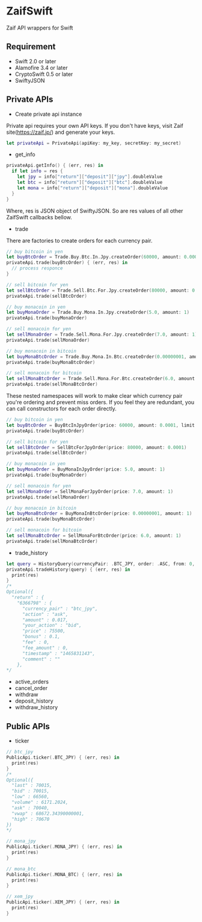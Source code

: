 # ZaifSwift
Zaif API wrappers for Swift

## Requirement
* Swift 2.0 or later  
* Alamofire 3.4 or later
* CryptoSwift 0.5 or later
* SwiftyJSON

## Private APIs
* Create private api instance

Private api requires your own API keys. If you don't have keys, visit Zaif site(https://zaif.jp/) and generate your keys.

```swift
let privateApi = PrivateApi(apiKey: my_key, secretKey: my_secret)
```

* get_info
```swift
privateApi.getInfo() { (err, res) in
  if let info = res {
    let jpy = info["return"]["deposit"]["jpy"].doubleValue
    let btc = info["return"]["deposit"]["btc"].doubleValue
    let mona = info["return"]["deposit"]["mona"].doubleValue
  }
}
```
Where, res is JSON object of SwiftyJSON. So are res values of all other ZaifSwift callbacks bellow. 

* trade

There are factories to create orders for each currency pair.
```swift
// buy bitcoin in yen
let buyBtcOrder = Trade.Buy.Btc.In.Jpy.createOrder(60000, amount: 0.0001)
privateApi.trade(buyBtcOrder) { (err, res) in
  // process responce
}

// sell bitcoin for yen
let sellBtcOrder = Trade.Sell.Btc.For.Jpy.createOrder(80000, amount: 0.0001)
privateApi.trade(sellBtcOrder)

// buy monacoin in yen
let buyMonaOrder = Trade.Buy.Mona.In.Jpy.createOrder(5.0, amount: 1)
privateApi.trade(buyMonaOrder)

// sell monacoin for yen
let sellMonaOrder = Trade.Sell.Mona.For.Jpy.createOrder(7.0, amount: 1)
privateApi.trade(sellMonaOrder)

// buy monacoin in bitcoin
let buyMonaBtcOrder = Trade.Buy.Mona.In.Btc.createOrder(0.00000001, amount: 1)
privateApi.trade(buyMonaBtcOrder)

// sell monacoin for bitcoin
let sellMonaBtcOrder = Trade.Sell.Mona.For.Btc.createOrder(6.0, amount: 1)
privateApi.trade(sellMonaBtcOrder)
```
These nested namespaces will work to make clear which currency pair you're ordering and prevent miss orders.
If you feel they are redundant, you can call constructors for each order directly.
```swift
// buy bitcoin in yen
let buyBtcOrder = BuyBtcInJpyOrder(price: 60000, amount: 0.0001, limit: 60005)
privateApi.trade(buyBtcOrder)

// sell bitcoin for yen
let sellBtcOrder = SellBtcForJpyOrder(price: 80000, amount: 0.0001)
privateApi.trade(sellBtcOrder)

// buy monacoin in yen
let buyMonaOrder = BuyMonaInJpyOrder(price: 5.0, amount: 1)
privateApi.trade(buyMonaOrder)

// sell monacoin for yen
let sellMonaOrder = SellMonaForJpyOrder(price: 7.0, amount: 1)
privateApi.trade(sellMonaOrder)

// buy monacoin in bitcoin
let buyMonaBtcOrder = BuyMonaInBtcOrder(price: 0.00000001, amount: 1)
privateApi.trade(buyMonaBtcOrder)

// sell monacoin for bitcoin
let sellMonaBtcOrder = SellMonaForBtcOrder(price: 6.0, amount: 1)
privateApi.trade(sellMonaBtcOrder)
```
* trade_history

```swift
let query = HistoryQuery(currencyPair: .BTC_JPY, order: .ASC, from: 0, count: 10)
privateApi.tradeHistory(query) { (err, res) in
  print(res)
}
/*
Optional({
  "return" : {
    "6366798" : {
      "currency_pair" : "btc_jpy",
      "action" : "ask",
      "amount" : 0.017,
      "your_action" : "bid",
      "price" : 75500,
      "bonus" : 0.1,
      "fee" : 0,
      "fee_amount" : 0,
      "timestamp" : "1465831143",
      "comment" : ""
    },
*/    
```

* active_orders
* cancel_order
* withdraw
* deposit_history
* withdraw_history

## Public APIs
* ticker

```swift
// btc_jpy
PublicApi.ticker(.BTC_JPY) { (err, res) in
  print(res)
}
/*
Optional({
  "last" : 70015,
  "bid" : 70015,
  "low" : 66560,
  "volume" : 6171.2024,
  "ask" : 70040,
  "vwap" : 68672.34390000001,
  "high" : 70670
})
*/

// mona_jpy
PublicApi.ticker(.MONA_JPY) { (err, res) in
  print(res)
}

// mona_btc
PublicApi.ticker(.MONA_BTC) { (err, res) in
  print(res)
}

// xem_jpy
PublicApi.ticker(.XEM_JPY) { (err, res) in
  print(res)
}
```
